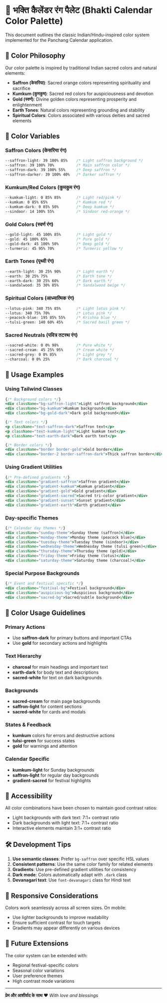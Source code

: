 # 🎨 भक्ति कैलेंडर रंग पैलेट (Bhakti Calendar Color Palette)

This document outlines the classic Indian/Hindu-inspired color system implemented for the Panchang Calendar application.

## 🌅 Color Philosophy

Our color palette is inspired by traditional Indian sacred colors and natural elements:
- **Saffron (केसरिया)**: Sacred orange colors representing spirituality and sacrifice
- **Kumkum (कुमकुम)**: Sacred red colors for auspiciousness and devotion
- **Gold (स्वर्ण)**: Divine golden colors representing prosperity and enlightenment
- **Earth Tones**: Natural colors representing grounding and stability
- **Spiritual Colors**: Colors associated with various deities and sacred elements

## 🎨 Color Variables

### Saffron Colors (केसरिया रंग)
```css
--saffron-light: 39 100% 85%    /* Light saffron background */
--saffron: 39 100% 70%          /* Main saffron color */
--saffron-dark: 39 100% 55%     /* Deep saffron */
--saffron-darker: 39 100% 40%   /* Darker saffron */
```

### Kumkum/Red Colors (कुमकुम रंग)
```css
--kumkum-light: 0 85% 85%       /* Light red/pink */
--kumkum: 0 85% 65%             /* Kumkum red */
--kumkum-dark: 0 85% 50%        /* Deep kumkum */
--sindoor: 14 100% 55%          /* Sindoor red-orange */
```

### Gold Colors (स्वर्ण रंग)
```css
--gold-light: 45 100% 85%       /* Light gold */
--gold: 45 100% 65%             /* Pure gold */
--gold-dark: 45 100% 50%        /* Deep gold */
--turmeric: 45 95% 70%          /* Turmeric yellow */
```

### Earth Tones (पृथ्वी रंग)
```css
--earth-light: 30 25% 90%       /* Light earth */
--earth: 30 25% 75%             /* Earth tone */
--earth-dark: 30 25% 60%        /* Dark earth */
--sandalwood: 35 30% 85%        /* Sandalwood beige */
```

### Spiritual Colors (आध्यात्मिक रंग)
```css
--lotus-pink: 340 75% 85%       /* Light lotus pink */
--lotus: 340 75% 70%            /* Lotus pink */
--peacock-blue: 195 85% 55%     /* Krishna blue */
--tulsi-green: 140 60% 45%      /* Sacred basil green */
```

### Sacred Neutrals (पवित्र तटस्थ रंग)
```css
--sacred-white: 0 0% 98%        /* Pure white */
--sacred-cream: 45 25% 95%      /* Cream white */
--sacred-grey: 0 0% 85%         /* Light grey */
--charcoal: 0 0% 25%            /* Dark charcoal */
```

## 🚀 Usage Examples

### Using Tailwind Classes
```jsx
{/* Background colors */}
<div className="bg-saffron-light">Light saffron background</div>
<div className="bg-kumkum">Kumkum background</div>
<div className="bg-gold-dark">Dark gold background</div>

{/* Text colors */}
<p className="text-saffron-dark">Saffron text</p>
<p className="text-kumkum-light">Light kumkum text</p>
<p className="text-earth-dark">Dark earth text</p>

{/* Border colors */}
<div className="border border-gold">Gold border</div>
<div className="border-2 border-saffron-dark">Thick saffron border</div>
```

### Using Gradient Utilities
```jsx
{/* Pre-defined gradients */}
<div className="gradient-saffron">Saffron gradient</div>
<div className="gradient-kumkum">Kumkum gradient</div>
<div className="gradient-gold">Gold gradient</div>
<div className="gradient-sacred">Sacred tri-color gradient</div>
<div className="gradient-sunset">Sunset gradient</div>
<div className="gradient-earth">Earth gradient</div>
```

### Day-specific Themes
```jsx
{/* Calendar day themes */}
<div className="sunday-theme">Sunday theme (saffron)</div>
<div className="monday-theme">Monday theme (peacock blue)</div>
<div className="tuesday-theme">Tuesday theme (sindoor)</div>
<div className="wednesday-theme">Wednesday theme (tulsi green)</div>
<div className="thursday-theme">Thursday theme (gold)</div>
<div className="friday-theme">Friday theme (lotus)</div>
<div className="saturday-theme">Saturday theme (charcoal)</div>
```

### Special Purpose Backgrounds
```jsx
{/* Event and festival specific */}
<div className="festival-bg">Festival background</div>
<div className="auspicious-bg">Auspicious background</div>
<div className="sacred-bg">Sacred/subtle background</div>
```

## 🎯 Color Usage Guidelines

### Primary Actions
- Use **saffron-dark** for primary buttons and important CTAs
- Use **gold** for secondary actions and highlights

### Text Hierarchy
- **charcoal** for main headings and important text
- **earth-dark** for body text and descriptions
- **sacred-white** for text on dark backgrounds

### Backgrounds
- **sacred-cream** for main page backgrounds
- **saffron-light** for content sections
- **sacred-white** for cards and modals

### States & Feedback
- **kumkum** colors for errors and destructive actions
- **tulsi-green** for success states
- **gold** for warnings and attention

### Calendar Specific
- **kumkum-light** for Sunday backgrounds
- **saffron-light** for regular day backgrounds
- **gradient-sacred** for festival highlights

## 🌈 Accessibility

All color combinations have been chosen to maintain good contrast ratios:
- Light backgrounds with dark text: 7:1+ contrast ratio
- Dark backgrounds with light text: 7:1+ contrast ratio
- Interactive elements maintain 3:1+ contrast ratio

## 🛠️ Development Tips

1. **Use semantic classes**: Prefer `bg-saffron` over specific HSL values
2. **Consistent patterns**: Use the same color family for related elements
3. **Gradients**: Use pre-defined gradient utilities for consistency
4. **Dark mode**: Colors automatically adapt with `.dark` class
5. **Devanagari text**: Use `font-devanagari` class for Hindi text

## 📱 Responsive Considerations

Colors work seamlessly across all screen sizes. On mobile:
- Use lighter backgrounds to improve readability
- Ensure sufficient contrast for touch targets
- Gradients may appear differently on various devices

## 🔄 Future Extensions

The color system can be extended with:
- Regional festival-specific colors
- Seasonal color variations
- User preference themes
- High contrast mode variations

---

**प्रेम और आशीर्वाद के साथ** ❤️ *With love and blessings*
